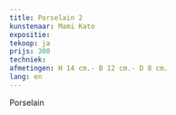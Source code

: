 ```yaml
---
title: Porselain 2
kunstenaar: Mami Kato
expositie: 
tekoop: ja
prijs: 300
techniek:
afmetingen: H 14 cm.- B 12 cm.- D 8 cm.
lang: en
---
```


Porselain